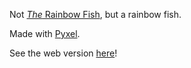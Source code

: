 Not [*The* Rainbow Fish](https://en.wikipedia.org/wiki/The_Rainbow_Fish), but a rainbow fish.

Made with [Pyxel](https://github.com/kitao/pyxel).

See the web version [here](http://alfister.github.io/rainbow-trout)!
